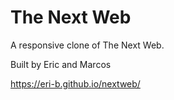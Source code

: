 # The Next Web

A responsive clone of The Next Web.

Built by Eric and Marcos

https://eri-b.github.io/nextweb/